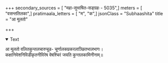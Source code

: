 +++
secondary_sources = [ "महा-सुभाषित-सङ्ग्रहः - 5035",]
meters = [ "वसन्ततिलका",]
pratimaala_letters = [ "म", "क",]
jsonClass = "Subhaashita"
title = "आ मूलतो"

+++

<details open><summary>Text</summary>

आ मूलतो वलितकुन्तलचारुचूड- चूर्णालकप्रकरलाञ्छितभालभागः।  
कक्षानिवेशनिविडीकृतनीविरेष वेषश्चिरं जयति कुन्तलकामिनीनाम्॥
</details>
